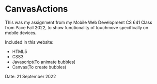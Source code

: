 # CanvasActions
This was my assignment from my Mobile Web Development CS 641 Class from Pace Fall 2022, to show functionality of touchmove specifically on mobile devices.


Included in this website:
- HTML5
- CSS3
- Javascript(To animate bubbles)
- Canvas(To create bubbles)

Date: 21 September 2022
